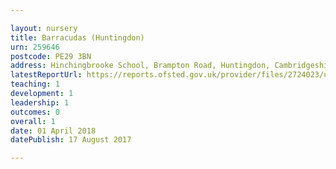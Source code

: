 ```yaml
---

layout: nursery
title: Barracudas (Huntingdon)
urn: 259646
postcode: PE29 3BN
address: Hinchingbrooke School, Brampton Road, Huntingdon, Cambridgeshire, PE29 3BN
latestReportUrl: https://reports.ofsted.gov.uk/provider/files/2724023/urn/259646.pdf
teaching: 1
development: 1
leadership: 1
outcomes: 0
overall: 1
date: 01 April 2018 
datePublish: 17 August 2017

---
```


